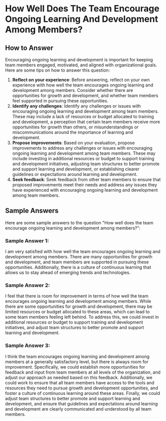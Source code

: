 How Well Does The Team Encourage Ongoing Learning And Development Among Members?
=======================================================================================================

How to Answer
-------------

Encouraging ongoing learning and development is important for keeping team members engaged, motivated, and aligned with organizational goals. Here are some tips on how to answer this question:

1. **Reflect on your experience**: Before answering, reflect on your own experience with how well the team encourages ongoing learning and development among members. Consider whether there are opportunities for growth and development, and whether team members feel supported in pursuing these opportunities.
2. **Identify any challenges**: Identify any challenges or issues with encouraging ongoing learning and development among team members. These may include a lack of resources or budget allocated to training and development, a perception that certain team members receive more opportunities for growth than others, or misunderstandings or miscommunications around the importance of learning and development.
3. **Propose improvements**: Based on your evaluation, propose improvements to address any challenges or issues with encouraging ongoing learning and development among team members. These may include investing in additional resources or budget to support training and development initiatives, adjusting team structures to better promote and support learning and development, or establishing clearer guidelines or expectations around learning and development.
4. **Seek feedback**: Seek feedback from other team members to ensure that proposed improvements meet their needs and address any issues they have experienced with encouraging ongoing learning and development among team members.

Sample Answers
--------------

Here are some sample answers to the question "How well does the team encourage ongoing learning and development among members?":

### Sample Answer 1:

I am very satisfied with how well the team encourages ongoing learning and development among members. There are many opportunities for growth and development, and team members are supported in pursuing these opportunities. Additionally, there is a culture of continuous learning that allows us to stay ahead of emerging trends and technologies.

### Sample Answer 2:

I feel that there is room for improvement in terms of how well the team encourages ongoing learning and development among members. While there are some opportunities for growth and development, there may be limited resources or budget allocated to these areas, which can lead to some team members feeling left behind. To address this, we could invest in additional resources or budget to support training and development initiatives, and adjust team structures to better promote and support learning and development.

### Sample Answer 3:

I think the team encourages ongoing learning and development among members at a generally satisfactory level, but there is always room for improvement. Specifically, we could establish more opportunities for feedback and input from team members at all levels of the organization, and adjust our approach as needed based on this feedback. Additionally, we could work to ensure that all team members have access to the tools and resources they need to pursue growth and development opportunities, and foster a culture of continuous learning around these areas. Finally, we could adjust team structures to better promote and support learning and development, and ensure that guidelines and expectations around learning and development are clearly communicated and understood by all team members.
